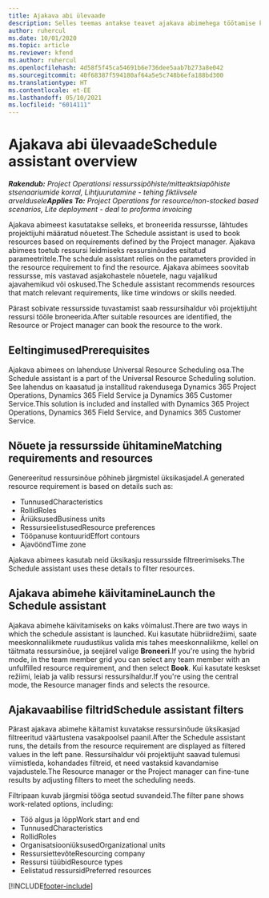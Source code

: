 ```yaml
---
title: Ajakava abi ülevaade
description: Selles teemas antakse teavet ajakava abimehega töötamise kohta ressursside broneerimisel.
author: ruhercul
ms.date: 10/01/2020
ms.topic: article
ms.reviewer: kfend
ms.author: ruhercul
ms.openlocfilehash: 4d58f5f45ca54691b6e736dee5aab7b273a8e042
ms.sourcegitcommit: 40f68387f594180af64a5e5c748b6efa188bd300
ms.translationtype: HT
ms.contentlocale: et-EE
ms.lasthandoff: 05/10/2021
ms.locfileid: "6014111"
---
```

# <a name="schedule-assistant-overview"></a><span data-ttu-id="72b6d-103">Ajakava abi ülevaade</span><span class="sxs-lookup"><span data-stu-id="72b6d-103">Schedule assistant overview</span></span>

<span data-ttu-id="72b6d-104">_**Rakendub:** Project Operationsi ressurssipõhiste/mitteaktsiapõhiste stsenaariumide korral,  Lihtjuurutamine - tehing fiktiivsele arveldusele_</span><span class="sxs-lookup"><span data-stu-id="72b6d-104">_**Applies To:** Project Operations for resource/non-stocked based scenarios, Lite deployment - deal to proforma invoicing_</span></span>

<span data-ttu-id="72b6d-105">Ajakava abimeest kasutatakse selleks, et broneerida ressursse, lähtudes projektijuhi määratud nõuetest.</span><span class="sxs-lookup"><span data-stu-id="72b6d-105">The Schedule assistant is used to book resources based on requirements defined by the Project manager.</span></span> <span data-ttu-id="72b6d-106">Ajakava abimees toetub ressursi leidmiseks ressursinõudes esitatud parameetritele.</span><span class="sxs-lookup"><span data-stu-id="72b6d-106">The schedule assistant relies on the parameters provided in the resource requirement to find the resource.</span></span> <span data-ttu-id="72b6d-107">Ajakava abimees soovitab ressursse, mis vastavad asjakohastele nõuetele, nagu vajalikud ajavahemikud või oskused.</span><span class="sxs-lookup"><span data-stu-id="72b6d-107">The Schedule assistant recommends resources that match relevant requirements, like time windows or skills needed.</span></span>

<span data-ttu-id="72b6d-108">Pärast sobivate ressursside tuvastamist saab ressursihaldur või projektijuht ressursi tööle broneerida.</span><span class="sxs-lookup"><span data-stu-id="72b6d-108">After suitable resources are identified, the Resource or Project manager can book the resource to the work.</span></span>

## <a name="prerequisites"></a><span data-ttu-id="72b6d-109">Eeltingimused</span><span class="sxs-lookup"><span data-stu-id="72b6d-109">Prerequisites</span></span>

<span data-ttu-id="72b6d-110">Ajakava abimees on lahenduse Universal Resource Scheduling osa.</span><span class="sxs-lookup"><span data-stu-id="72b6d-110">The Schedule assistant is a part of the Universal Resource Scheduling solution.</span></span> <span data-ttu-id="72b6d-111">See lahendus on kaasatud ja installitud rakendusega Dynamics 365 Project Operations, Dynamics 365 Field Service ja Dynamics 365 Customer Service.</span><span class="sxs-lookup"><span data-stu-id="72b6d-111">This solution is included and installed with Dynamics 365 Project Operations, Dynamics 365 Field Service, and Dynamics 365 Customer Service.</span></span>

## <a name="matching-requirements-and-resources"></a><span data-ttu-id="72b6d-112">Nõuete ja ressursside ühitamine</span><span class="sxs-lookup"><span data-stu-id="72b6d-112">Matching requirements and resources</span></span>

<span data-ttu-id="72b6d-113">Genereeritud ressursinõue põhineb järgmistel üksikasjadel.</span><span class="sxs-lookup"><span data-stu-id="72b6d-113">A generated resource requirement is based on details such as:</span></span>

-   <span data-ttu-id="72b6d-114">Tunnused</span><span class="sxs-lookup"><span data-stu-id="72b6d-114">Characteristics</span></span>
-   <span data-ttu-id="72b6d-115">Rollid</span><span class="sxs-lookup"><span data-stu-id="72b6d-115">Roles</span></span>
-   <span data-ttu-id="72b6d-116">Äriüksused</span><span class="sxs-lookup"><span data-stu-id="72b6d-116">Business units</span></span>
-   <span data-ttu-id="72b6d-117">Ressursieelistused</span><span class="sxs-lookup"><span data-stu-id="72b6d-117">Resource preferences</span></span>
-   <span data-ttu-id="72b6d-118">Tööpanuse kontuurid</span><span class="sxs-lookup"><span data-stu-id="72b6d-118">Effort contours</span></span>
-   <span data-ttu-id="72b6d-119">Ajavöönd</span><span class="sxs-lookup"><span data-stu-id="72b6d-119">Time zone</span></span>

<span data-ttu-id="72b6d-120">Ajakava abimees kasutab neid üksikasju ressursside filtreerimiseks.</span><span class="sxs-lookup"><span data-stu-id="72b6d-120">The Schedule assistant uses these details to filter resources.</span></span>

## <a name="launch-the-schedule-assistant"></a><span data-ttu-id="72b6d-121">Ajakava abimehe käivitamine</span><span class="sxs-lookup"><span data-stu-id="72b6d-121">Launch the Schedule assistant</span></span>

<span data-ttu-id="72b6d-122">Ajakava abimehe käivitamiseks on kaks võimalust.</span><span class="sxs-lookup"><span data-stu-id="72b6d-122">There are two ways in which the schedule assistant is launched.</span></span> <span data-ttu-id="72b6d-123">Kui kasutate hübriidrežiimi, saate meeskonnaliikmete ruudustikus valida mis tahes meeskonnaliikme, kellel on täitmata ressursinõue, ja seejärel valige **Broneeri**.</span><span class="sxs-lookup"><span data-stu-id="72b6d-123">If you're using the hybrid mode, in the team member grid you can select any team member with an unfulfilled resource requirement, and then select **Book**.</span></span> <span data-ttu-id="72b6d-124">Kui kasutate keskset režiimi, leiab ja valib ressursi ressursihaldur.</span><span class="sxs-lookup"><span data-stu-id="72b6d-124">If you're using the central mode, the Resource manager finds and selects the resource.</span></span>

## <a name="schedule-assistant-filters"></a><span data-ttu-id="72b6d-125">Ajakavaabilise filtrid</span><span class="sxs-lookup"><span data-stu-id="72b6d-125">Schedule assistant filters</span></span>

<span data-ttu-id="72b6d-126">Pärast ajakava abimehe käitamist kuvatakse ressursinõude üksikasjad filtreeritud väärtustena vasakpoolsel paanil.</span><span class="sxs-lookup"><span data-stu-id="72b6d-126">After the Schedule assistant runs, the details from the resource requirement are displayed as filtered values in the left pane.</span></span> <span data-ttu-id="72b6d-127">Ressursihaldur või projektijuht saavad tulemusi viimistleda, kohandades filtreid, et need vastaksid kavandamise vajadustele.</span><span class="sxs-lookup"><span data-stu-id="72b6d-127">The Resource manager or the Project manager can fine-tune results by adjusting filters to meet the scheduling needs.</span></span>

<span data-ttu-id="72b6d-128">Filtripaan kuvab järgmisi tööga seotud suvandeid.</span><span class="sxs-lookup"><span data-stu-id="72b6d-128">The filter pane shows work-related options, including:</span></span>

-   <span data-ttu-id="72b6d-129">Töö algus ja lõpp</span><span class="sxs-lookup"><span data-stu-id="72b6d-129">Work start and end</span></span>
-   <span data-ttu-id="72b6d-130">Tunnused</span><span class="sxs-lookup"><span data-stu-id="72b6d-130">Characteristics</span></span>
-   <span data-ttu-id="72b6d-131">Rollid</span><span class="sxs-lookup"><span data-stu-id="72b6d-131">Roles</span></span>
-   <span data-ttu-id="72b6d-132">Organisatsiooniüksused</span><span class="sxs-lookup"><span data-stu-id="72b6d-132">Organizational units</span></span>
-   <span data-ttu-id="72b6d-133">Ressursiettevõte</span><span class="sxs-lookup"><span data-stu-id="72b6d-133">Resourcing company</span></span>
-   <span data-ttu-id="72b6d-134">Ressursi tüübid</span><span class="sxs-lookup"><span data-stu-id="72b6d-134">Resource types</span></span>
-   <span data-ttu-id="72b6d-135">Eelistatud ressursid</span><span class="sxs-lookup"><span data-stu-id="72b6d-135">Preferred resources</span></span>


[!INCLUDE[footer-include](../includes/footer-banner.md)]